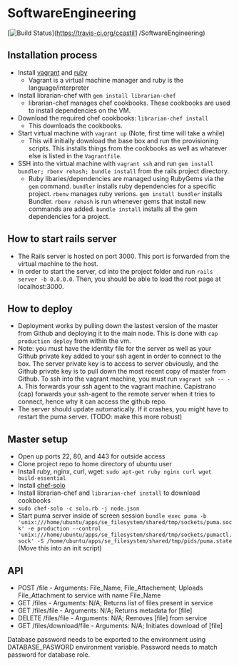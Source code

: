 # SoftwareEngineering

[![Build Status](https://travis-ci.org/ccastil1/SoftwareEngineering.svg?branch=master)](https://travis-ci.org/ccastil1
/SoftwareEngineering)

## Installation process
* Install [vagrant](https://www.vagrantup.com/downloads.html) and [ruby](https://www.ruby-lang.org/en/documentation/installation/)
    * Vagrant is a virtual machine manager and ruby is the language/interpreter
* Install librarian-chef with `gem install librarian-chef`
    * librarian-chef manages chef cookbooks. These cookbooks are used to
        install dependencies on the VM.
* Download the required chef cookbooks: `librarian-chef install`
    * This downloads the cookbooks.
* Start virtual machine with `vagrant up` (Note, first time will take a while)
    * This will initially download the base box and run the provisioning
        scripts. This installs things from the cookbooks as well as whatever
        else is listed in the `Vagrantfile`.
* SSH into the virtual machine with `vagrant ssh` and run
    `gem install bundler; rbenv rehash; bundle install` from the rails project
    directory.
    * Ruby libaries/dependencies are managed using RubyGems via the `gem` command. `bundler`
        installs ruby dependencies for a specific project. `rbenv` manages ruby
        verions. `gem install bundler` installs Bundler. `rbenv rehash` is run
        whenever gems that install new commands are added. `bundle install`
        installs all the gem dependencies for a project.

## How to start rails server
* The Rails server is hosted on port 3000. This port is forwarded from the
virtual machine to the host.
* In order to start the server, cd into the project folder
and run `rails server -b 0.0.0.0`. Then, you should be able to load the
root page at localhost:3000.

## How to deploy
* Deployment works by pulling down the lastest version of the master from
    Github and deploying it to the main node. This is done with `cap production
    deploy` from within the vm.
* Note: you must have the identity file for the server as well as your Github private key
    added to your ssh agent in order to connect to the box. The server private
    key is to access to server obviously, and the Github private key is to pull
    down the most recent copy of master from Github.
    To ssh into the vagrant machine, you must run `vagrant ssh -- -A`.
    This forwards your ssh agent to the vagrant machine. Capistrano (cap)
    forwards your ssh-agent to the remote server when it tries to connect,
    hence why it can access the github repo.
* The server should update automatically. If it crashes, you might have to
    restart the puma server. (TODO: make this more robust)

## Master setup
* Open up ports 22, 80, and 443 for outside access
* Clone project repo to home directory of ubuntu user
* Install ruby, nginx, curl, wget: `sudo apt-get ruby nginx curl wget build-essential`
* Install
    [chef-solo](http://gettingstartedwithchef.com/first-steps-with-chef.html)
* Install librarian-chef and `librarian-chef install` to download cookbooks
* `sudo chef-solo -c solo.rb -j node.json`
* Start puma server inside of screen session `bundle exec puma -b
    'unix:///home/ubuntu/apps/se_filesystem/shared/tmp/sockets/puma.sock' -e
    production --control
    'unix:///home/ubuntu/apps/se_filesystem/shared/tmp/sockets/pumactl.sock' -S
    /home/ubuntu/apps/se_filesystem/shared/tmp/pids/puma.state`
    (Move this into an init script)

## API
* POST /file 		- Arguments: File_Name, File_Attachement; Uploads File_Attachment to service with name File_Name
* GET /files 		- Arguments: N/A; Returns list of files present in service
* GET /files/file 	- Arguments: N/A; Returns metadata for [file]
* DELETE /files/file	- Arguments: N/A; Removes [file] from service
* GET /files/download/file	- Arguments: N/A; Initiates download of [file]

Database password needs to be exported to the environment using DATABASE_PASWORD environment variable.
Password needs to match password for database role.
